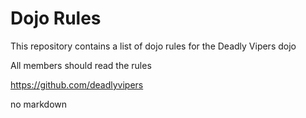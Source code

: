 Dojo Rules
==========

This repository contains a list of dojo rules for the Deadly Vipers dojo

All members should read the rules

https://github.com/deadlyvipers

no markdown

